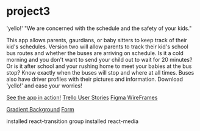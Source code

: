 # project3
'yello!'
"We are concerned with the schedule and the safety of your kids."

This app allows parents, gaurdians, or baby sitters to keep track of their kid's schedules. Version two will allow parents to track their kid's school bus routes and whether the buses are arriving on schedule. Is it a cold morning and you don't want to send your child out to wait for 20 minutes? Or is it after school and your rushing home to meet your babies at the bus stop? Know exactly when the buses will stop and where at all times. Buses also have driver profiles with their pictures and information. Download 'yello!' and ease your worries!

[See the app in action!](https://cornfleur.herokuapp.com/)
[Trello User Stories](https://trello.com/b/5bwZQ7ym/yello)
[Figma WireFrames](https://www.figma.com/file/gpu5yAt0JhPSlwsMQpshzz/yello!-app-Wireframes)

[Gradient Background](https://www.gradient-animator.com/)
[Form](https://codepen.io/alexdevero/pen/pWQLmR)


installed react-transition group
installed react-media